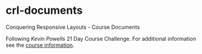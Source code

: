 # crl-documents
Conquering Responsive Layouts - Course Documents

Following *Kevin Powells* 21 Day Course Challenge.
For additional information see the [course information](https://courses.kevinpowell.co/courses/conquering-responsive-layouts).
